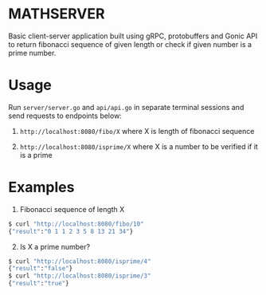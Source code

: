# MATHSERVER

Basic client-server application built using gRPC, protobuffers and Gonic API to return fibonacci sequence of given length or check if given number is a prime number.

# Usage

Run `server/server.go` and `api/api.go` in separate terminal sessions and send requests to endpoints below:

1. `http://localhost:8080/fibo/X` where X is length of fibonacci sequence

2. `http://localhost:8080/isprime/X` where X is a number to be verified if it is a prime

# Examples

1. Fibonacci sequence of length X
```bash
$ curl "http://localhost:8080/fibo/10"
{"result":"0 1 1 2 3 5 8 13 21 34"}
```


2. Is X a prime number?
```bash
$ curl "http://localhost:8080/isprime/4"
{"result":"false"}
$ curl "http://localhost:8080/isprime/3"
{"result":"true"}
```
